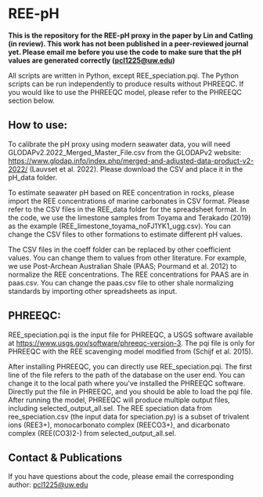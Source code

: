 # REE-pH

**This is the repository for the REE-pH proxy in the paper by Lin and Catling (in review). This work has not been published in a peer-reviewed journal yet. Please email me before you use the code to make sure that the pH values are generated correctly (pcl1225@uw.edu)**

All scripts are written in Python, except REE_speciation.pqi. The Python scripts can be run independently to produce results without PHREEQC. If you would like to use the PHREEQC model, please refer to the PHREEQC section below.

## How to use: 
To calibrate the pH proxy using modern seawater data, you will need GLODAPv2.2022_Merged_Master_File.csv from the GLODAPv2 website: https://www.glodap.info/index.php/merged-and-adjusted-data-product-v2-2022/ (Lauvset et al. 2022). Please download the CSV and place it in the pH_data folder.

To estimate seawater pH based on REE concentration in rocks, please import the REE concentrations of marine carbonates in CSV format. Please refer to the CSV files in the REE_data folder for the spreadsheet format. In the code, we use the limestone samples from Toyama and Terakado (2019) as the example (REE_limestone_toyama_noFJ1YK1_ugg.csv). You can change the CSV files to other formations to estimate different pH values. 

The CSV files in the coeff folder can be replaced by other coefficient values. You can change them to values from other literature. For example, we use Post-Archean Australian Shale (PAAS; Pourmand et al. 2012) to normalize the REE concentrations. The REE concentrations for PAAS are in paas.csv. You can change the paas.csv file to other shale normalizing standards by importing other spreadsheets as input.

## PHREEQC:

REE_speciation.pqi is the input file for PHREEQC, a USGS software available at https://www.usgs.gov/software/phreeqc-version-3. The pqi file is only for PHREEQC with the REE scavenging model modified from (Schijf et al. 2015).

After installing PHREEQC, you can directly use REE_speciation.pqi. The first line of the file refers to the path of the database on the user end. You can change it to the local path where you've installed the PHREEQC software. 
Directly put the file in PHREEQC, and you should be able to load the pqi file. After running the model, PHREEQC will produce multiple output files, including selected_output_all.sel. The REE speciation data from ree_speciation.csv (the input data for speciation.py) is a subset of trivalent ions (REE3+), monocarbonato complex (REECO3+), and dicarbonato complex (REE(CO3)2-) from selected_output_all.sel.


## Contact & Publications
If you have questions about the code, please email the corresponding author: pcl1225@uw.edu





